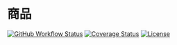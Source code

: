 # 商品

[![GitHub Workflow Status](https://img.shields.io/github/workflow/status/miaoxing/product/Build?style=flat-square)](https://github.com/miaoxing/product/actions)
[![Coverage Status](https://img.shields.io/coveralls/miaoxing/product.svg?style=flat-square)](https://coveralls.io/r/miaoxing/product)
[![License](http://img.shields.io/badge/license-MIT-brightgreen.svg?style=flat-square)](http://www.opensource.org/licenses/MIT)
